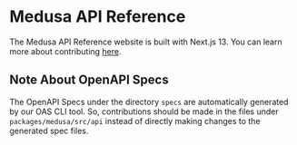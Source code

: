 # Medusa API Reference

The Medusa API Reference website is built with Next.js 13. You can learn more about contributing [here](https://docs.medusajs.com/contribution-guidelines).

## Note About OpenAPI Specs

The OpenAPI Specs under the directory `specs` are automatically generated by our OAS CLI tool. So, contributions should be made in the files under `packages/medusa/src/api` instead of directly making changes to the generated spec files.
